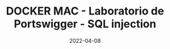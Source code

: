 ---
title: DOCKER MAC - Laboratorio de Portswigger - SQL injection
allDay: true
date: 2022-04-08
endDate: 2022-04-09
---